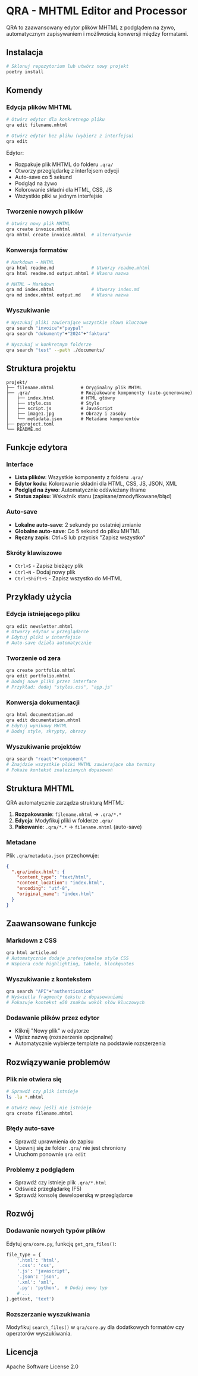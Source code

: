 # QRA - MHTML Editor and Processor

QRA to zaawansowany edytor plików MHTML z podglądem na żywo, automatycznym zapisywaniem i możliwością konwersji między formatami.

## Instalacja

```bash
# Sklonuj repozytorium lub utwórz nowy projekt
poetry install
```

## Komendy

### Edycja plików MHTML

```bash
# Otwórz edytor dla konkretnego pliku
qra edit filename.mhtml

# Otwórz edytor bez pliku (wybierz z interfejsu)
qra edit
```

Edytor:
- Rozpakuje plik MHTML do folderu `.qra/`
- Otworzy przeglądarkę z interfejsem edycji
- Auto-save co 5 sekund
- Podgląd na żywo
- Kolorowanie składni dla HTML, CSS, JS
- Wszystkie pliki w jednym interfejsie

### Tworzenie nowych plików

```bash
# Utwórz nowy plik MHTML
qra create invoice.mhtml
qra mhtml create invoice.mhtml  # alternatywnie
```

### Konwersja formatów

```bash
# Markdown → MHTML
qra html readme.md              # Utworzy readme.mhtml
qra html readme.md output.mhtml # Własna nazwa

# MHTML → Markdown  
qra md index.mhtml              # Utworzy index.md
qra md index.mhtml output.md    # Własna nazwa
```

### Wyszukiwanie

```bash
# Wyszukaj pliki zawierające wszystkie słowa kluczowe
qra search "invoice"+"paypal"
qra search "dokumenty"+"2024"+"faktura"

# Wyszukaj w konkretnym folderze
qra search "test" --path ./documents/
```

## Struktura projektu

```
projekt/
├── filename.mhtml          # Oryginalny plik MHTML
├── .qra/                   # Rozpakowane komponenty (auto-generowane)
│   ├── index.html          # HTML główny
│   ├── style.css           # Style
│   ├── script.js           # JavaScript
│   ├── image1.jpg          # Obrazy i zasoby
│   └── metadata.json       # Metadane komponentów
├── pyproject.toml
└── README.md
```

## Funkcje edytora

### Interface
- **Lista plików**: Wszystkie komponenty z folderu `.qra/`
- **Edytor kodu**: Kolorowanie składni dla HTML, CSS, JS, JSON, XML
- **Podgląd na żywo**: Automatycznie odświeżany iframe
- **Status zapisu**: Wskaźnik stanu (zapisane/zmodyfikowane/błąd)

### Auto-save
- **Lokalne auto-save**: 2 sekundy po ostatniej zmianie
- **Globalne auto-save**: Co 5 sekund do pliku MHTML
- **Ręczny zapis**: Ctrl+S lub przycisk "Zapisz wszystko"

### Skróty klawiszowe
- `Ctrl+S` - Zapisz bieżący plik
- `Ctrl+N` - Dodaj nowy plik
- `Ctrl+Shift+S` - Zapisz wszystko do MHTML

## Przykłady użycia

### Edycja istniejącego pliku
```bash
qra edit newsletter.mhtml
# Otworzy edytor w przeglądarce
# Edytuj pliki w interfejsie
# Auto-save działa automatycznie
```

### Tworzenie od zera
```bash
qra create portfolio.mhtml
qra edit portfolio.mhtml
# Dodaj nowe pliki przez interface
# Przykład: dodaj "styles.css", "app.js"
```

### Konwersja dokumentacji
```bash
qra html documentation.md
qra edit documentation.mhtml
# Edytuj wynikowy MHTML
# Dodaj style, skrypty, obrazy
```

### Wyszukiwanie projektów
```bash
qra search "react"+"component"
# Znajdzie wszystkie pliki MHTML zawierające oba terminy
# Pokaże kontekst znalezionych dopasowań
```

## Struktura MHTML

QRA automatycznie zarządza strukturą MHTML:

1. **Rozpakowanie**: `filename.mhtml` → `.qra/*.*`
2. **Edycja**: Modyfikuj pliki w folderze `.qra/`
3. **Pakowanie**: `.qra/*.*` → `filename.mhtml` (auto-save)

### Metadane
Plik `.qra/metadata.json` przechowuje:
```json
{
  ".qra/index.html": {
    "content_type": "text/html",
    "content_location": "index.html",
    "encoding": "utf-8",
    "original_name": "index.html"
  }
}
```

## Zaawansowane funkcje

### Markdown z CSS
```bash
qra html article.md
# Automatycznie dodaje profesjonalne style CSS
# Wspiera code highlighting, tabele, blockquotes
```

### Wyszukiwanie z kontekstem
```bash
qra search "API"+"authentication"
# Wyświetla fragmenty tekstu z dopasowaniami
# Pokazuje kontekst ±50 znaków wokół słów kluczowych
```

### Dodawanie plików przez edytor
- Kliknij "Nowy plik" w edytorze
- Wpisz nazwę (rozszerzenie opcjonalne)
- Automatycznie wybierze template na podstawie rozszerzenia

## Rozwiązywanie problemów

### Plik nie otwiera się
```bash
# Sprawdź czy plik istnieje
ls -la *.mhtml

# Utwórz nowy jeśli nie istnieje
qra create filename.mhtml
```

### Błędy auto-save
- Sprawdź uprawnienia do zapisu
- Upewnij się że folder `.qra/` nie jest chroniony
- Uruchom ponownie `qra edit`

### Problemy z podglądem
- Sprawdź czy istnieje plik `.qra/*.html`
- Odśwież przeglądarkę (F5)
- Sprawdź konsolę deweloperską w przeglądarce

## Rozwój

### Dodawanie nowych typów plików
Edytuj `qra/core.py`, funkcję `get_qra_files()`:
```python
file_type = {
    '.html': 'html',
    '.css': 'css', 
    '.js': 'javascript',
    '.json': 'json',
    '.xml': 'xml',
    '.py': 'python',  # Dodaj nowy typ
    # ...
}.get(ext, 'text')
```

### Rozszerzanie wyszukiwania
Modyfikuj `search_files()` w `qra/core.py` dla dodatkowych formatów czy operatorów wyszukiwania.

## Licencja

Apache Software License 2.0